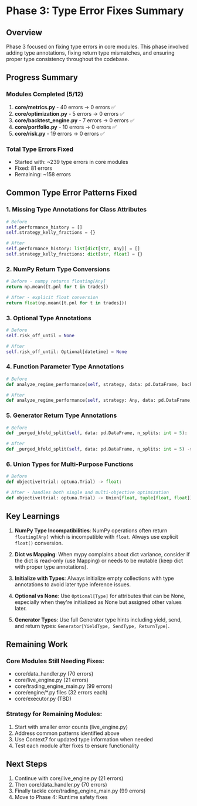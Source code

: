 # Phase 3: Type Error Fixes Summary

## Overview
Phase 3 focused on fixing type errors in core modules. This phase involved adding type annotations, fixing return type mismatches, and ensuring proper type consistency throughout the codebase.

## Progress Summary

### Modules Completed (5/12)
1. **core/metrics.py** - 40 errors → 0 errors ✅
2. **core/optimization.py** - 5 errors → 0 errors ✅
3. **core/backtest_engine.py** - 7 errors → 0 errors ✅
4. **core/portfolio.py** - 10 errors → 0 errors ✅
5. **core/risk.py** - 19 errors → 0 errors ✅

### Total Type Errors Fixed
- Started with: ~239 type errors in core modules
- Fixed: 81 errors
- Remaining: ~158 errors

## Common Type Error Patterns Fixed

### 1. Missing Type Annotations for Class Attributes
```python
# Before
self.performance_history = []
self.strategy_kelly_fractions = {}

# After  
self.performance_history: list[dict[str, Any]] = []
self.strategy_kelly_fractions: dict[str, float] = {}
```

### 2. NumPy Return Type Conversions
```python
# Before - numpy returns floating[Any]
return np.mean([t.pnl for t in trades])

# After - explicit float conversion
return float(np.mean([t.pnl for t in trades]))
```

### 3. Optional Type Annotations
```python
# Before
self.risk_off_until = None

# After
self.risk_off_until: Optional[datetime] = None
```

### 4. Function Parameter Type Annotations
```python
# Before
def analyze_regime_performance(self, strategy, data: pd.DataFrame, backtest_func: Callable):

# After
def analyze_regime_performance(self, strategy: Any, data: pd.DataFrame, backtest_func: Callable) -> dict[str, Any]:
```

### 5. Generator Return Type Annotations
```python
# Before
def _purged_kfold_split(self, data: pd.DataFrame, n_splits: int = 5):

# After
def _purged_kfold_split(self, data: pd.DataFrame, n_splits: int = 5) -> Generator[tuple[pd.DataFrame, pd.DataFrame], None, None]:
```

### 6. Union Types for Multi-Purpose Functions
```python
# Before
def objective(trial: optuna.Trial) -> float:

# After - handles both single and multi-objective optimization
def objective(trial: optuna.Trial) -> Union[float, tuple[float, float]]:
```

## Key Learnings

1. **NumPy Type Incompatibilities**: NumPy operations often return `floating[Any]` which is incompatible with `float`. Always use explicit `float()` conversion.

2. **Dict vs Mapping**: When mypy complains about dict variance, consider if the dict is read-only (use Mapping) or needs to be mutable (keep dict with proper type annotations).

3. **Initialize with Types**: Always initialize empty collections with type annotations to avoid later type inference issues.

4. **Optional vs None**: Use `Optional[Type]` for attributes that can be None, especially when they're initialized as None but assigned other values later.

5. **Generator Types**: Use full Generator type hints including yield, send, and return types: `Generator[YieldType, SendType, ReturnType]`.

## Remaining Work

### Core Modules Still Needing Fixes:
- core/data_handler.py (70 errors)
- core/live_engine.py (21 errors)  
- core/trading_engine_main.py (99 errors)
- core/engine/*.py files (32 errors each)
- core/executor.py (TBD)

### Strategy for Remaining Modules:
1. Start with smaller error counts (live_engine.py)
2. Address common patterns identified above
3. Use Context7 for updated type information when needed
4. Test each module after fixes to ensure functionality

## Next Steps
1. Continue with core/live_engine.py (21 errors)
2. Then core/data_handler.py (70 errors)
3. Finally tackle core/trading_engine_main.py (99 errors)
4. Move to Phase 4: Runtime safety fixes